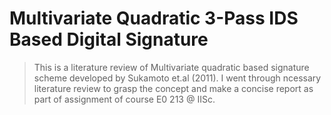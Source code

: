 # Multivariate Quadratic 3-Pass IDS Based Digital Signature
 > This is a literature review of Multivariate quadratic based signature scheme developed by Sukamoto et.al (2011). I went through ncessary literature  review to grasp the concept and make a concise report as part of assignment of course E0 213 @ IISc.
